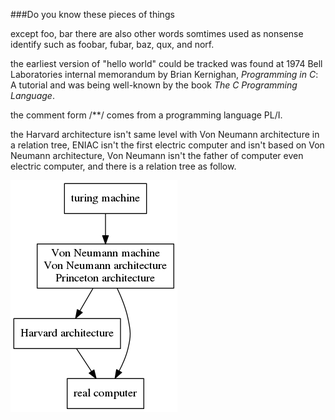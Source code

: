 ###Do you know these pieces of things

except foo, bar there are also other words somtimes used as nonsense identify such as foobar, fubar, baz, qux, and norf.

the earliest version of "hello world" could be tracked  was found at 1974 Bell Laboratories internal memorandum by Brian Kernighan, *Programming in C*: A tutorial and was being well-known by the book *The C Programming Language*.

the comment form /**/ comes from a programming language PL/I.

the Harvard architecture isn't same level with Von Neumann architecture in a relation tree, ENIAC isn't the first electric computer and isn't based on Von Neumann architecture, Von Neumann isn't the father of computer even electric computer, and there is a relation tree as follow.

![](relation_tree.png)


